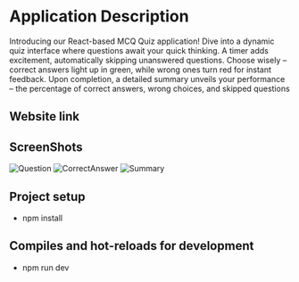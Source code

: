 # Application Description
Introducing our React-based MCQ Quiz application! Dive into a dynamic quiz interface where questions await your quick thinking. A timer adds excitement, automatically skipping unanswered questions. Choose wisely – correct answers light up in green, while wrong ones turn red for instant feedback.
Upon completion, a detailed summary unveils your performance – the percentage of correct answers, wrong choices, and skipped questions

 ## Website link <a name = "link"></a>

## ScreenShots
![Question](https://github.com/AbdallahRagab7/quiz-app-react/assets/91810306/5207994f-e33a-40cf-b893-d423b6697492)
![CorrectAnswer](https://github.com/AbdallahRagab7/quiz-app-react/assets/91810306/f9802987-e7ac-44f2-88d5-6a52b8cc6a18)
![Summary](https://github.com/AbdallahRagab7/quiz-app-react/assets/91810306/3b7992d4-1275-485b-802c-54bca75a6543)


## Project setup <a name = "Project-setup"></a>
- npm install

## Compiles and hot-reloads for development <a name = "Compiles-and-hot-reloads-for-development"></a>
- npm run dev


